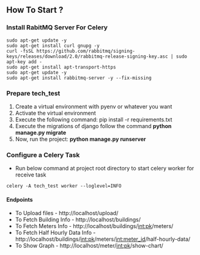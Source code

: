 ## How To Start ?

### Install RabitMQ Server For Celery
```
sudo apt-get update -y
sudo apt-get install curl gnupg -y
curl -fsSL https://github.com/rabbitmq/signing-keys/releases/download/2.0/rabbitmq-release-signing-key.asc | sudo apt-key add -
sudo apt-get install apt-transport-https
sudo apt-get update -y
sudo apt-get install rabbitmq-server -y --fix-missing
```

### Prepare tech_test

1. Create a virtual environment with pyenv or whatever you want
2. Activate the virtual environment
3. Execute the following command: pip install -r requirements.txt
4. Execute the migrations of django follow the command **python manage.py migrate**
5. Now, run the project: **python manage.py runserver**


### Configure a Celery Task


- Run below command at project root directory to start celery worker for receive task
```
celery -A tech_test worker --loglevel=INFO
```

#### Endpoints

- To Upload files - http://localhost/upload/
- To Fetch Building Info - http://localhost/buildings/
- To Fetch Meters Info - http://localhost/buildings/<int:pk>/meters/
- To Fetch Half Hourly Data Info - http://localhost/buildings/<int:pk>/meters/<int:meter_id>/half-hourly-data/
- To Show Graph - http://localhost/meter/<int:pk>/show-chart/